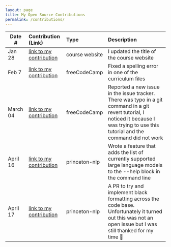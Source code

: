 ```yaml
---
layout: page
title: My Open Source Contributions
permalink: /contributions/
---
```


<!--
Type of the contribution should be "Wikipedia edit", "OpenStreet Map feature", "Documentation", "Course website", "Blog",
"Browser Add-on", etc.

The description should include a brief summary of what you did.

The link should bring us to a public page that shows your contribution. 

Replace the first row with your own contribution. 

-->





| Date #       | Contribution (Link)  | Type  | Description |
|---|:---|:---|:---|
| Jan 28   | [link to my contribution](https://github.com/hminsky2002/ossd/commit/3afa8bad3c106df2fe88948f7629139932588084)    | course website    |   I updated the title of the course website    |
|   Feb 7  |   [link to my contribution](https://github.com/freeCodeCamp/freeCodeCamp/pull/53581)  |   freeCodeCamp  |  Fixed a spelling error in one of the curriculum files    |
| March 04 |  [link to my contribution](https://github.com/freeCodeCamp/freeCodeCamp/issues/53976) |   freeCodeCamp | Reported a new issue in the issue tracker. There was typo in a git command in a git revert tutorial, I noticed it because I was trying to use this tutorial and the command did not work |
| April 16 | [link to my contribution](https://github.com/princeton-nlp/SWE-agent/pull/234) | princeton-nlp | Wrote a feature that adds the list of currently supported large language models to the --help block in the command line
| April 17 | [link to my contribution](https://github.com/princeton-nlp/SWE-agent/pull/251) | princeton-nlp | A PR to try and implement black formatting across the code base. Unfortunately it turned out this was not an open issue but I was still thanked for my time 🥲
